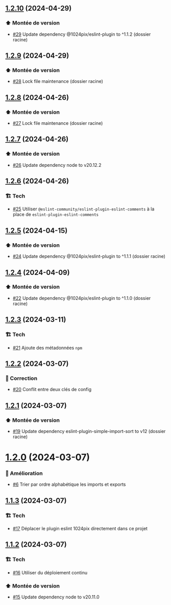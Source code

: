 ## [1.2.10](https://github.com/1024pix/eslint-config/compare/v1.2.9...v1.2.10) (2024-04-29)

### :arrow_up: Montée de version

- [#29](https://github.com/1024pix/eslint-config/pull/29) Update dependency @1024pix/eslint-plugin to ^1.1.2 (dossier racine)

## [1.2.9](https://github.com/1024pix/eslint-config/compare/v1.2.8...v1.2.9) (2024-04-29)

### :arrow_up: Montée de version

- [#28](https://github.com/1024pix/eslint-config/pull/28) Lock file maintenance (dossier racine)

## [1.2.8](https://github.com/1024pix/eslint-config/compare/v1.2.7...v1.2.8) (2024-04-26)

### :arrow_up: Montée de version

- [#27](https://github.com/1024pix/eslint-config/pull/27) Lock file maintenance (dossier racine)

## [1.2.7](https://github.com/1024pix/eslint-config/compare/v1.2.6...v1.2.7) (2024-04-26)

### :arrow_up: Montée de version

- [#26](https://github.com/1024pix/eslint-config/pull/26) Update dependency node to v20.12.2

## [1.2.6](https://github.com/1024pix/eslint-config/compare/v1.2.5...v1.2.6) (2024-04-26)

### :building_construction: Tech

- [#25](https://github.com/1024pix/eslint-config/pull/25) Utiliser `@eslint-community/eslint-plugin-eslint-comments` à la place de `eslint-plugin-eslint-comments`

## [1.2.5](https://github.com/1024pix/eslint-config/compare/v1.2.4...v1.2.5) (2024-04-15)

### :arrow_up: Montée de version

- [#24](https://github.com/1024pix/eslint-config/pull/24) Update dependency @1024pix/eslint-plugin to ^1.1.1 (dossier racine)

## [1.2.4](https://github.com/1024pix/eslint-config/compare/v1.2.3...v1.2.4) (2024-04-09)

### :arrow_up: Montée de version

- [#22](https://github.com/1024pix/eslint-config/pull/22) Update dependency @1024pix/eslint-plugin to ^1.1.0 (dossier racine)

## [1.2.3](https://github.com/1024pix/eslint-config/compare/v1.2.2...v1.2.3) (2024-03-11)

### :building_construction: Tech

- [#21](https://github.com/1024pix/eslint-config/pull/21) Ajoute des métadonnées `npm`

## [1.2.2](https://github.com/1024pix/eslint-config/compare/v1.2.1...v1.2.2) (2024-03-07)

### :bug: Correction

- [#20](https://github.com/1024pix/eslint-config/pull/20) Conflit entre deux clés de config

## [1.2.1](https://github.com/1024pix/eslint-config/compare/v1.2.0...v1.2.1) (2024-03-07)

### :arrow_up: Montée de version

- [#19](https://github.com/1024pix/eslint-config/pull/19) Update dependency eslint-plugin-simple-import-sort to v12 (dossier racine)

# [1.2.0](https://github.com/1024pix/eslint-config/compare/v1.1.3...v1.2.0) (2024-03-07)

### :rocket: Amélioration

- [#6](https://github.com/1024pix/eslint-config/pull/6) Trier par ordre alphabétique les imports et exports

## [1.1.3](https://github.com/1024pix/eslint-config/compare/v1.1.2...v1.1.3) (2024-03-07)

### :building_construction: Tech

- [#17](https://github.com/1024pix/eslint-config/pull/17) Déplacer le plugin eslint 1024pix directement dans ce projet

## [1.1.2](https://github.com/1024pix/eslint-config/compare/v1.1.1...v1.1.2) (2024-03-07)

### :building_construction: Tech

- [#16](https://github.com/1024pix/eslint-config/pull/16) Utiliser du déploiement continu 

### :arrow_up: Montée de version

- [#15](https://github.com/1024pix/eslint-config/pull/15) Update dependency node to v20.11.0
